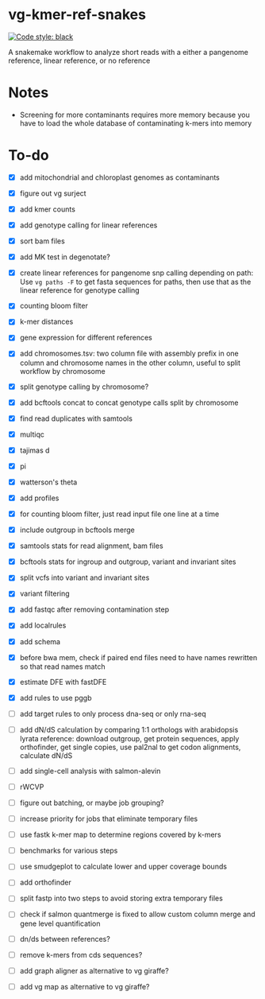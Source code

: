 # vg-kmer-ref-snakes

[![Code style: black](https://img.shields.io/badge/code%20style-black-000000.svg)](https://github.com/psf/black)

A snakemake workflow to analyze short reads with a either a pangenome reference, linear reference, or no reference

# Notes

* Screening for more contaminants requires more memory because you have to load the whole database of contaminating k-mers into memory

# To-do

- [x] add mitochondrial and chloroplast genomes as contaminants

- [x] figure out vg surject

- [x] add kmer counts

- [x] add genotype calling for linear references

- [x] sort bam files

- [x] add MK test in degenotate?

- [x] create linear references for pangenome snp calling depending on path: Use `vg paths -F` to get fasta sequences for paths, then use that as the linear reference for genotype calling

- [x] counting bloom filter

- [x] k-mer distances

- [x] gene expression for different references

- [x] add chromosomes.tsv: two column file with assembly prefix in one column and chromosome names in the other column, useful to split workflow by chromosome 

- [x] split genotype calling by chromosome?

- [x] add bcftools concat to concat genotype calls split by chromosome

- [x] find read duplicates with samtools

- [x] multiqc

- [x] tajimas d

- [x] pi

- [x] watterson's theta

- [x] add profiles

- [x] for counting bloom filter, just read input file one line at a time

- [x] include outgroup in bcftools merge

- [x] samtools stats for read alignment, bam files

- [x] bcftools stats for ingroup and outgroup, variant and invariant sites

- [x] split vcfs into variant and invariant sites

- [x] variant filtering

- [x] add fastqc after removing contamination step

- [x] add localrules

- [x] add schema

- [x] before bwa mem, check if paired end files need to have names rewritten so that read names match

- [x] estimate DFE with fastDFE

- [x] add rules to use pggb

- [ ] add target rules to only process dna-seq or only rna-seq

- [ ] add dN/dS calculation by comparing 1:1 orthologs with arabidopsis lyrata reference: download outgroup, get protein sequences, apply orthofinder, get single copies, use pal2nal to get codon alignments, calculate dN/dS

- [ ] add single-cell analysis with salmon-alevin

- [ ] rWCVP

- [ ] figure out batching, or maybe job grouping?

- [ ] increase priority for jobs that eliminate temporary files

- [ ] use fastk k-mer map to determine regions covered by k-mers

- [ ] benchmarks for various steps

- [ ] use smudgeplot to calculate lower and upper coverage bounds

- [ ] add orthofinder

- [ ] split fastp into two steps to avoid storing extra temporary files

- [ ] check if salmon quantmerge is fixed to allow custom column merge and gene level quantification

- [ ] dn/ds between references?

- [ ] remove k-mers from cds sequences?

- [ ] add graph aligner as alternative to vg giraffe?

- [ ] add vg map as alternative to vg giraffe?

